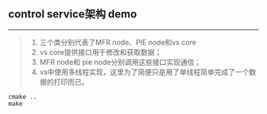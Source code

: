 ## control service架构 demo
*** 
> 1. 三个类分别代表了MFR node、PIE node和vs core
> 2. vs core提供接口用于修改和获取数据；
> 3. MFR node和 pie node分别调用这些接口实现通信；
> 4. vs中使用多线程实现，这里为了简便只是用了单线程简单完成了一个数据的打印而已。

```
cmake ..
make
```